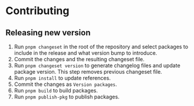 # Contributing

## Releasing new version

1. Run `pnpm changeset` in the root of the repository and select packages to include in the release and what version bump to introduce.
2. Commit the changes and the resulting changeset file.
3. Run `pnpm changeset version` to generate changelog files and update package version. This step removes previous changeset file.
4. Run `pnpm install` to update references.
5. Commit the changes as `Version packages`.
6. Run `pnpm build` to build packages.
7. Run `pnpm publish-pkg` to publish packages.
